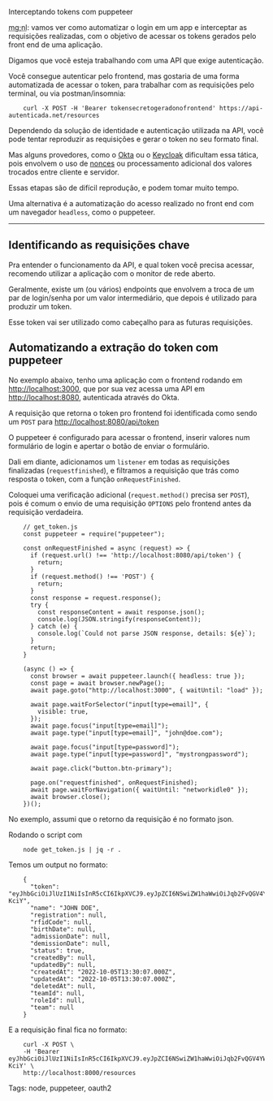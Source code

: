 Interceptando tokens com puppeteer

<abbr title="muito grande; nem li">mg;nl</abbr>: vamos ver como automatizar o login em um app e interceptar as requisições realizadas, com o objetivo de acessar os tokens gerados pelo front end de uma aplicação.

Digamos que você esteja trabalhando com uma API que exige autenticação.

Você consegue autenticar pelo frontend, mas gostaria de uma forma automatizada de acessar o token, para trabalhar
com as requisições pelo terminal, ou via postman/insomnia:

        curl -X POST -H 'Bearer tokensecretogeradonofrontend' https://api-autenticada.net/resources

Dependendo da solução de identidade e autenticação utilizada na API, você pode tentar reproduzir as requisições e gerar o token no seu formato final.

Mas alguns provedores, como o [Okta](https://www.okta.com/) ou o [Keycloak](https://www.keycloak.org/) dificultam essa tática, pois envolvem o uso de [nonces](https://pt.wikipedia.org/wiki/Nonce) ou processamento adicional dos valores trocados entre cliente e servidor.

Essas etapas são de difícil reprodução, e podem tomar muito tempo.

Uma alternativa é a automatização do acesso realizado no front end com um navegador `headless`, como o puppeteer.

<hr/>

## Identificando as requisições chave

Pra entender o funcionamento da API, e qual token você precisa acessar, recomendo utilizar a aplicação com o monitor de rede aberto.

Geralmente, existe um (ou vários) endpoints que envolvem a troca de um par de login/senha por um valor intermediário, que depois é utilizado para produzir um token.

Esse token vai ser utilizado como cabeçalho para as futuras requisições.

## Automatizando a extração do token com puppeteer

No exemplo abaixo, tenho uma aplicação com o frontend rodando em <http://localhost:3000>, que por sua vez acessa uma API em <http://localhost:8080>, autenticada através do Okta.

A requisição que retorna o token pro frontend foi identificada como sendo um `POST` para <http://localhost:8080/api/token>

O puppeteer é configurado para acessar o frontend, inserir valores num formulário de login e apertar o botão de enviar o formulário.

Dali em diante, adicionamos um `listener` em todas as requisições finalizadas (`requestfinished`), e filtramos a requisição que trás como resposta o token, com a função `onRequestFinished`.

Coloquei uma verificação adicional (`request.method()` precisa ser `POST`), pois é comum o envio de uma requisição `OPTIONS` pelo frontend antes da requisição verdadeira.


        // get_token.js
        const puppeteer = require("puppeteer");

        const onRequestFinished = async (request) => {
          if (request.url() !== 'http://localhost:8080/api/token') {
            return;
          }
          if (request.method() !== 'POST') {
            return;
          }
          const response = request.response();
          try {
            const responseContent = await response.json();
            console.log(JSON.stringify(responseContent));
          } catch (e) {
            console.log(`Could not parse JSON response, details: ${e}`);
          }
          return;
        }

        (async () => {
          const browser = await puppeteer.launch({ headless: true });
          const page = await browser.newPage();
          await page.goto("http://localhost:3000", { waitUntil: "load" });

          await page.waitForSelector("input[type=email]", {
            visible: true,
          });
          await page.focus("input[type=email]");
          await page.type("input[type=email]", "john@doe.com");

          await page.focus("input[type=password]");
          await page.type("input[type=password]", "mystrongpassword");

          await page.click("button.btn-primary");

          page.on("requestfinished", onRequestFinished);
          await page.waitForNavigation({ waitUntil: "networkidle0" });
          await browser.close();
        })();

No exemplo, assumi que o retorno da requisição é no formato json.

Rodando o script com

        node get_token.js | jq -r .

Temos um output no formato:

        {
          "token": "eyJhbGciOiJlUzI1NiIsInR5cCI6IkpXVCJ9.eyJpZCI6NSwiZW1haWwiOiJqb2FvQGV4YW1wbGUuY29tIiwicm9sZSI6W10sImlhdCI6MTY2NTQwODg4OCwiZXhwIjoxNjY1NDM3Njg4LCJhdWQiOiJlcHNvbiIsImlzcyI6ImVwc29uIiwic3ViIjoiam9hb0BleGFtcGxlLmNvbSJ9.Q6PBDCWjvguo123Scb1TZ3SuhQ8Mw_CAx4R5Q-KciY",
          "name": "JOHN DOE",
          "registration": null,
          "rfidCode": null,
          "birthDate": null,
          "admissionDate": null,
          "demissionDate": null,
          "status": true,
          "createdBy": null,
          "updatedBy": null,
          "createdAt": "2022-10-05T13:30:07.000Z",
          "updatedAt": "2022-10-05T13:30:07.000Z",
          "deletedAt": null,
          "teamId": null,
          "roleId": null,
          "team": null
        }

E a requisição final fica no formato:

        curl -X POST \
        -H 'Bearer eyJhbGciOiJlUzI1NiIsInR5cCI6IkpXVCJ9.eyJpZCI6NSwiZW1haWwiOiJqb2FvQGV4YW1wbGUuY29tIiwicm9sZSI6W10sImlhdCI6MTY2NTQwODg4OCwiZXhwIjoxNjY1NDM3Njg4LCJhdWQiOiJlcHNvbiIsImlzcyI6ImVwc29uIiwic3ViIjoiam9hb0BleGFtcGxlLmNvbSJ9.Q6PBDCWjvguo123Scb1TZ3SuhQ8Mw_CAx4R5Q-KciY' \
        http://localhost:8000/resources


Tags: node, puppeteer, oauth2
